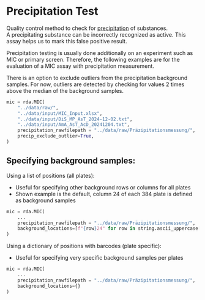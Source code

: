 # Precipitation Test

Quality control method to check for [precipitation](https://en.wikipedia.org/wiki/Precipitation_(chemistry)) of substances.<br>
A precipitating substance can be incorrectly recognized as active.
This assay helps us to mark this false positive result.

Precipitation testing is usually done additionally on an experiment such as MIC or primary screen.
Therefore, the following examples are for the evaluation of a MIC assay with precipitation measurement.

There is an option to exclude outliers from the precipitation background samples.
For now, outliers are detected by checking for values 2 times above the median of the background samples.
```Python
mic = rda.MIC(
    "../data/raw/",
    "../data/input/MIC_Input.xlsx",
    "../data/input/DiS_MP_AsT_2024-12-02.txt",
    "../data/input/AmA_AsT_AcD_20241204.txt",
    precipitation_rawfilepath = "../data/raw/Präzipitationsmessung/",
    precip_exclude_outlier=True,
)
```

## Specifying background samples:

Using a list of positions (all plates):
- Useful for specifying other background rows or columns for all plates
- Shown example is the default, column 24 of each 384 plate is defined as background samples
```Python
mic = rda.MIC(
    ...
    precipitation_rawfilepath = "../data/raw/Präzipitationsmessung/",
    background_locations=[f"{row}24" for row in string.ascii_uppercase[:16]]
)
```

Using a dictionary of positions with barcodes (plate specific):
- Useful for specifying very specific background samples per plates
```Python
mic = rda.MIC(
    ...
    precipitation_rawfilepath = "../data/raw/Präzipitationsmessung/",
    background_locations={}
)
```
